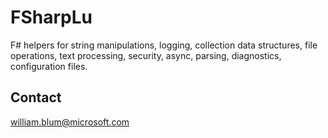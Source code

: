 ﻿# FSharpLu

F# helpers for string manipulations, logging, collection data structures, 
file operations, text processing, security, async, parsing, diagnostics, 
configuration files.

## Contact
 william.blum@microsoft.com